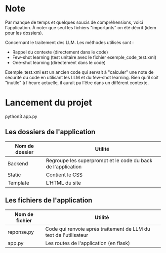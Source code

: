 # Note 

Par manque de temps et quelques soucis de compréhensions, voici l'application. 
À noter que seul les fichiers "importants" on été décrit (idem pour les dossiers).

Concernant le traitement des LLM. Les méthodes utilisés sont : 
- Rappel du contexte (directement dans le code)
- Few-shot learning (test unitaire avec le fichier exemple_code_test.xml)
- One-shot learning (directement dans le code)

Exemple_test.xml est un ancien code qui servait à "calculer" une note de sécurité du code en utilisant les LLM et du few-shot learning. Bien qu'il soit "inutile" à l'heure actuelle, il aurait pu l'être dans un différent contexte.

# Lancement du projet 
python3 app.py

## Les dossiers de l'application

| Nom de dossier | Utilité                                                       |
|----------------|---------------------------------------------------------------|
| Backend        | Regroupe les superprompt et le code du back de l'application  |
| Static         | Contient le CSS                                               |
| Template       | L'HTML du site                                                |


## Les fichiers de l'application

| Nom de fichier | Utilité                                                           |
|----------------|-------------------------------------------------------------------|
| reponse.py     | Code qui renvoie après traitement de LLM du text de l'utilisateur |
| app.py         | Les routes de l'application (en flask)                            |
